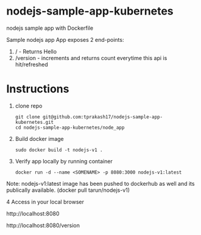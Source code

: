 # nodejs-sample-app-kubernetes
nodejs sample app with Dockerfile

Sample nodejs app
App exposes 2 end-points:

1. / - Returns Hello
2. /version - increments and returns count everytime this api is hit/refreshed

# Instructions

1. clone repo
   ```
   git clone git@github.com:tprakash17/nodejs-sample-app-kubernetes.git
   cd nodejs-sample-app-kubernetes/node_app
   ```
2. Build docker image
   ``` 
   sudo docker build -t nodejs-v1 .
   ```

3. Verify app locally by running container 
   ```
   docker run -d --name <SOMENAME> -p 8080:3000 nodejs-v1:latest
   ```
  Note: nodejs-v1:latest image has been pushed to dockerhub as well and its publically available. (docker pull tarun/nodejs-v1)

4 Access in your local browser
  
  http://localhost:8080
  
  http://localhost:8080/version
